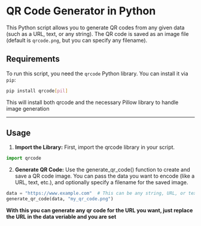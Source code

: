 # QR Code Generator in Python

This Python script allows you to generate QR codes from any given data (such as a URL, text, or any string). The QR code is saved as an image file (default is `qrcode.png`, but you can specify any filename).

## Requirements

To run this script, you need the `qrcode` Python library. You can install it via `pip`:

```bash
pip install qrcode[pil]
```
This will install both qrcode and the necessary Pillow library to handle image generation

--------------

## Usage

1. **Import the Library:** First, import the qrcode library in your script.
```python
import qrcode
```
2. **Generate QR Code:** Use the generate_qr_code() function to create and save a QR code image. You can pass the data you want to encode (like a URL, text, etc.), and optionally specify a filename for the saved image.
```python
data = "https://www.example.com"  # This can be any string, URL, or text you want to encode
generate_qr_code(data, "my_qr_code.png")
```

**With this you can generate any qr code for the URL you want, just replace the URL in the data veriable and you are set**
